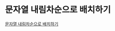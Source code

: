 # 문자열 내림차순으로 배치하기
[문자열 내림차순으로 배치하기](https://school.programmers.co.kr/learn/courses/30/lessons/12917)
